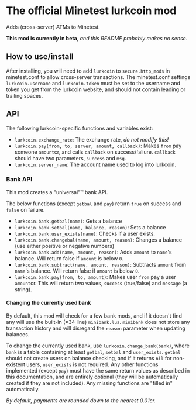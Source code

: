 # The official Minetest lurkcoin mod

Adds (cross-server) ATMs to Minetest.

**This mod is currently in beta**, *and this README probably makes no sense.*

## How to use/install

After installing, you will need to add `lurkcoin` to `secure.http_mods` in
minetest.conf to allow cross-server transactions. The minetest.conf settings
`lurkcoin.username` and `lurkcoin.token` must be set to the username and token
you get from the lurkcoin website, and should not contain leading or trailing
spaces.

## API

The following lurkcoin-specific functions and variables exist:

 - `lurkcoin.exchange_rate`: The exchange rate, *do not modify this!*
 - `lurkcoin.pay(from, to, server, amount, callback)`: Makes `from` pay someone
    `amount`cr, and calls `callback` on success/faliure. `callback` should have two
    parameters, `success` and `msg`.
 - `lurkcoin.server_name`: The account name used to log into lurkcoin.

### Bank API

This mod creates a "universal"™ bank API.

The below functions (except `getbal` and `pay`) return `true` on success and
`false` on failure.

 - `lurkcoin.bank.getbal(name)`: Gets a balance
 - `lurkcoin.bank.setbal(name, balance, reason)`: Sets a balance
 - `lurkcoin.bank.user_exists(name)`: Checks if a user exists.
 - `lurkcoin.bank.changebal(name, amount, reason)`: Changes a balance (use
    either positive or negative numbers)
 - `lurkcoin.bank.add(name, amount, reason)`: Adds `amount` to `name`'s balance.
    Will return false if `amount` is below `0`.
 - `lurkcoin.bank.subtract(name, amount, reason)`: Subtracts `amount` from
    `name`'s balance. Will return false if `amount` is below `0`.
 - `lurkcoin.bank.pay(from, to, amount)`: Makes user `from` pay a user
    `amount`cr. This will return two values, `success` (true/false) and
    `message` (a string).

#### Changing the currently used bank

By default, this mod will check for a few bank mods, and if it doesn't find any
will use the built-in (≈34 line) `minibank.lua`. `minibank` does not store any
transaction history and will disregard the `reason` parameter when updating
balances.

To change the currently used bank, use `lurkcoin.change_bank(bank)`, where
`bank` is a table containing at least `getbal`, `setbal` and `user_exists`.
`getbal` should not create users on balance checking, and if it returns `nil`
for non-existent users, `user_exists` is not required. Any other functions
implemented (except `pay`) must have the same return values as described in this
documentation, and are entirely optional (they will be automatically created if
they are not included). Any missing functions are "filled in" automatically.

*By default, payments are rounded down to the nearest 0.01cr.*
